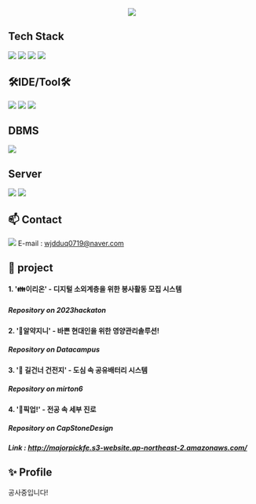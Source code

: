 <div align="center">
    <img src="https://capsule-render.vercel.app/api?type=soft&color=0:3edac0,100:304cd9&height=120&text=This%20is%20I%20Like%20Cloudy's%20Space&animation=&fontColor=ffffff&fontSize=50" />
</div>


## Tech Stack

<a><img src="https://img.shields.io/badge/Java-ED8B00?style=for-the-badge&logo=openjdk&logoColor=white/"></a>
  <a><img src="https://img.shields.io/badge/Spring%20boot-6DB33F?style=for-the-badge&logo=springboot&logoColor=white"/></a>
  <a><img src="https://img.shields.io/badge/Spring-6DB33F?style=for-the-badge&logo=spring&logoColor=white/"></a>
  <a><img src="https://img.shields.io/badge/R-276DC3?style=for-the-badge&logo=r&logoColor=white/"></a>

## 🛠IDE/Tool🛠

<a><img src="https://img.shields.io/badge/Eclipse-2C2255?style=for-the-badge&logo=eclipse&logoColor=white/"></a>
<a><img src="https://img.shields.io/badge/IntelliJ_IDEA-000000.svg?style=for-the-badge&logo=intellij-idea&logoColor=white/"></a>
<a><img src="https://img.shields.io/badge/VisualStudioCode-007ACC?style=for-the-badge&logo=visualstudiocode&logoColor=white"/></a>

## DBMS
<a><img src="https://img.shields.io/badge/MySQL-00000F?style=for-the-badge&logo=mysql&logoColor=white/"></a>

## Server
<a><img src="https://img.shields.io/badge/Apache Tomcat-F8DC75?style=for-the-badge&logo=Apache Tomcat&logoColor=white"></a>
<a><img src="https://img.shields.io/badge/Amazon AWS-232F3E?style=for-the-badge&logo=Amazon AWS&logoColor=white"></a>

<a></a>

## 📫 Contact
<a href=https://www.instagram.com/lee_jy0719/> <img src="https://img.shields.io/badge/Instagram-E4405F?style=for-the-badge&logo=Instagram&logoColor=white&link=https://www.instagram.com/lee_jy0719/"></a>
E-mail : wjdduq0719@naver.com

## 💬 project
#### 1. '👪이리온' - 디지털 소외계층을 위한 봉사활동 모집 시스템
##### Repository on 2023hackaton

#### 2. '💊알약지니' - 바쁜 현대인을 위한 영양관리솔루션!
##### Repository on Datacampus

#### 3. '🔋 길건너 건전지' - 도심 속 공유배터리 시스템
##### Repository on mirton6

#### 4. '🏫픽업!' - 전공 속 세부 진로
##### Repository on CapStoneDesign
##### Link : http://majorpickfe.s3-website.ap-northeast-2.amazonaws.com/

## ✨ Profile
공사중입니다!


